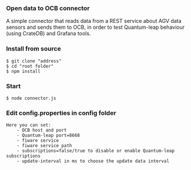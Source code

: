 ### Open data to OCB connector
A simple connector that reads data from a REST service
about AGV data sensors and sends them to OCB, in order to test Quantum-leap behaviour (using CrateDB) and Grafana tools.

### Install from source

    $ git clone "address"
    $ cd "root folder"
    $ npm install

### Start   
    $ node connector.js
    
### Edit config.properties in config folder
    Here you can set:
        - OCB host and port
        - Quantum-leap port=8668
        - fiware service
        - fiware service path
        - subscriptions=false/true to disable or enable Quantum-leap subscriptions
        - update-interval in ms to choose the update data interval